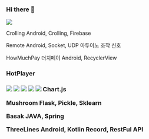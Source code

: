 ### Hi there 👋
<a href="https://hits.seeyoufarm.com"><img src="https://hits.seeyoufarm.com/api/count/incr/badge.svg?url=https%3A%2F%2Fgithub.com%2Fakffhaos95&count_bg=%2379C83D&title_bg=%23555555&icon=&icon_color=%23E7E7E7&title=hits&edge_flat=false"/></a>

Crolling
Android, Crolling, Firebase

Remote
Android, Socket, UDP
아두이노 조작 신호

HowMuchPay
더치페이
Android, RecyclerView

<h3>HotPlayer<h3>
<img src="https://img.shields.io/badge/Python-3776AB?style=flat-square&logo=simpleicons에서_아이콘이름&logoColor=white"/></a> 
<img src="https://img.shields.io/badge/Flask-000000?style=flat-square&logo=simpleicons에서_아이콘이름&logoColor=white"/></a> 
<img src="https://img.shields.io/badge/pandas-150458?style=flat-square&logo=simpleicons에서_아이콘이름&logoColor=white"/></a> 
<img src="https://img.shields.io/badge/Numpy-013243?style=flat-square&logo=simpleicons에서_아이콘이름&logoColor=white"/></a> 
<img src="https://img.shields.io/badge/Folium-77B829?style=flat-square&logo=simpleicons에서_아이콘이름&logoColor=white"/></a> 
Chart.js


Mushroom
Flask, Pickle, Sklearn

Basak
JAVA, Spring

ThreeLines
Android, Kotlin
Record, RestFul API
